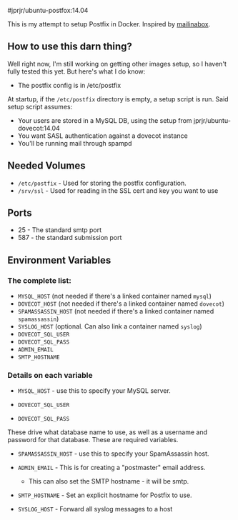 #jprjr/ubuntu-postfox:14.04

This is my attempt to setup Postfix in Docker. Inspired by [mailinabox](https://github.com/mail-in-a-box/mailinabox).

## How to use this darn thing?

Well right now, I'm still working on getting other images setup, so I haven't fully tested this yet. But here's what
I do know:

* The postfix config is in /etc/postfix

At startup, if the `/etc/postfix` directory is empty, a setup script is run. Said
setup script assumes:

* Your users are stored in a MySQL DB, using the setup from jprjr/ubuntu-dovecot:14.04
* You want SASL authentication against a dovecot instance
* You'll be running mail through spampd

## Needed Volumes

* `/etc/postfix` - Used for storing the postfix configuration.
* `/srv/ssl` - Used for reading in the SSL cert and key you want to use

## Ports

* 25 - The standard smtp port
* 587 - the standard submission port

## Environment Variables

### The complete list:

* `MYSQL_HOST` (not needed if there's a linked container named `mysql`)
* `DOVECOT_HOST` (not needed if there's a linked container named `dovecot`)
* `SPAMASSASSIN_HOST` (not needed if there's a linked container named `spamassassin`)
* `SYSLOG_HOST` (optional. Can also link a container named `syslog`)
* `DOVECOT_SQL_USER`
* `DOVECOT_SQL_PASS`
* `ADMIN_EMAIL`
* `SMTP_HOSTNAME`

### Details on each variable

* `MYSQL_HOST` - use this to specify your MySQL server.

* `DOVECOT_SQL_USER`
* `DOVECOT_SQL_PASS`

These drive what database name to use, as well as a username and password
for that database. These are required variables.

* `SPAMASSASSIN_HOST` - use this to specify your SpamAssassin host.

* `ADMIN_EMAIL` - This is for creating a "postmaster" email address.
  * This can also set the SMTP hostname - it will be smtp.<domain>

* `SMTP_HOSTNAME` - Set an explicit hostname for Postfix to use.

* `SYSLOG_HOST` - Forward all syslog messages to a host
